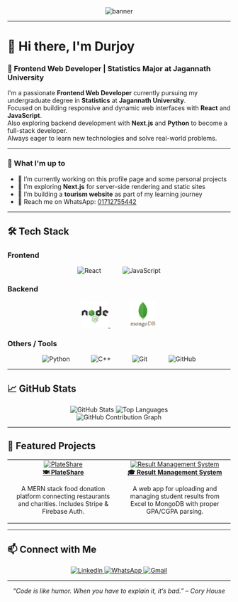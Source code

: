 <!-- Banner Image -->
<div align="center">
  <img src="https://arturssmirnovs.github.io/github-profile-readme-generator/images/banner.png" alt="banner" />
</div>

---

<!-- Name & Designation -->
# 👋 Hi there, I'm Durjoy  
### 🎯 Frontend Web Developer | Statistics Major at Jagannath University

<!-- About Me Section -->
I'm a passionate **Frontend Web Developer** currently pursuing my undergraduate degree in **Statistics** at **Jagannath University**.  
Focused on building responsive and dynamic web interfaces with **React** and **JavaScript**.  
Also exploring backend development with **Next.js** and **Python** to become a full-stack developer.  
Always eager to learn new technologies and solve real-world problems.

---

<!-- Current Activities -->
### 🚀 What I'm up to

- 🔭 I’m currently working on this profile page and some personal projects  
- 🌱 I’m exploring **Next.js** for server-side rendering and static sites  
- 💬 I’m building a **tourism website** as part of my learning journey  
- 📱 Reach me on WhatsApp: [01712755442](https://wa.me/8801712755442)  

---

<!-- Skills Section -->
## 🛠️ Tech Stack

### Frontend  
<div align="center">
  <img src="https://cdn.jsdelivr.net/gh/devicons/devicon/icons/react/react-original.svg" height="60" alt="React" />
  <img width="40" />
  <img src="https://cdn.jsdelivr.net/gh/devicons/devicon/icons/javascript/javascript-original.svg" height="60" alt="JavaScript" />
</div>

### Backend  
<div align="center" style="margin-top: 10px;">
  <a href="https://nodejs.org" target="_blank" rel="noreferrer">
    <img src="https://raw.githubusercontent.com/devicons/devicon/master/icons/nodejs/nodejs-original-wordmark.svg" alt="nodejs" width="60" height="60" />
  </a>
  <img width="40" />
  <a href="https://www.mongodb.com/" target="_blank" rel="noreferrer">
    <img src="https://raw.githubusercontent.com/devicons/devicon/master/icons/mongodb/mongodb-original-wordmark.svg" alt="mongodb" width="60" height="60" />
  </a>
</div>

### Others / Tools  
<div align="center" style="margin-top: 10px;">
  <img src="https://cdn.jsdelivr.net/gh/devicons/devicon/icons/python/python-original.svg" height="60" alt="Python" />
  <img width="40" />
  <img src="https://cdn.jsdelivr.net/gh/devicons/devicon/icons/cplusplus/cplusplus-original.svg" height="60" alt="C++" />
  <img width="40" />
  <img src="https://cdn.jsdelivr.net/gh/devicons/devicon/icons/git/git-original.svg" height="60" alt="Git" />
  <img width="40" />
  <img src="https://github.githubassets.com/images/modules/logos_page/GitHub-Mark.png" height="60" alt="GitHub" />
</div>


---

<!-- Relevant GitHub Stats -->
## 📈 GitHub Stats

<div align="center">
  <!-- Number of contributions, commits, stars, etc -->
  <img src="https://github-readme-stats.vercel.app/api?username=rahmandurjoy04&show_icons=true&theme=tokyonight&include_all_commits=true&count_private=true&hide_border=false" height="160" alt="GitHub Stats" />
  
  <!-- Languages used -->
  <img src="https://github-readme-stats.vercel.app/api/top-langs?username=rahmandurjoy04&layout=compact&langs_count=6&theme=radical&hide_border=false" height="160" alt="Top Languages" />
</div>

<div align="center">
  <!-- Contribution Graph -->
  <img src="https://github-readme-activity-graph.vercel.app/graph?username=rahmandurjoy04&radius=16&theme=react&area=true" height="300" alt="GitHub Contribution Graph" />
</div>

---

<!-- Featured Projects -->
## 📌 Featured Projects

<table align="center">
  <tr>
    <td align="center" width="50%">
      <a href="https://github.com/rahmandurjoy04/plateshare" target="_blank">
        <img src="https://i.ibb.co/vV8y9SY/food-donation.jpg" width="100%" alt="PlateShare" />
        <br />
        <strong>🍽️ PlateShare</strong>
      </a>
      <p>A MERN stack food donation platform connecting restaurants and charities. Includes Stripe & Firebase Auth.</p>
    </td>
    <td align="center" width="50%">
      <a href="https://github.com/rahmandurjoy04/result-management-system" target="_blank">
        <img src="https://i.ibb.co/T2cpBd5/888.jpg" width="100%" alt="Result Management System" />
        <br />
        <strong>🎓 Result Management System</strong>
      </a>
      <p>A web app for uploading and managing student results from Excel to MongoDB with proper GPA/CGPA parsing.</p>
    </td>
  </tr>
<!--   <tr>
    <td align="center" width="50%">
      <a href="https://github.com/rahmandurjoy04/parcel-delivery-system" target="_blank">
        <img src="https://i.ibb.co/ZVW0cBr/parcel.jpg" width="100%" alt="Parcel Delivery System" />
        <br />
        <strong>📦 Parcel Delivery System</strong>
      </a>
      <p>Role-based delivery system for users, riders, and admins. Built with Express, MongoDB, and Firebase Admin.</p>
    </td>
    <td align="center" width="50%">
      <a href="https://github.com/rahmandurjoy04/react-auth-dashboard" target="_blank">
        <img src="https://i.ibb.co/SvKQdxF/dashboard.jpg" width="100%" alt="React Auth Dashboard" />
        <br />
        <strong>🛡️ React Auth Dashboard</strong>
      </a>
      <p>Frontend dashboard with protected routes, authentication, and role-based UI using React and Firebase.</p>
    </td>
  </tr> -->
</table>

---

<!-- Social Links -->
## 📫 Connect with Me

<div align="center">
  <a href="https://www.linkedin.com/in/durjoy4004/" target="_blank">
    <img src="https://raw.githubusercontent.com/maurodesouza/profile-readme-generator/master/src/assets/icons/social/linkedin/default.svg" width="160" height="40" alt="LinkedIn" />
  </a>
  <a href="https://wa.me/8801712755442" target="_blank">
    <img src="https://raw.githubusercontent.com/maurodesouza/profile-readme-generator/master/src/assets/icons/social/whatsapp/default.svg" width="160" height="40" alt="WhatsApp" />
  </a>
  <a href="mailto:naimur.durjoy.dev@gmail.com" target="_blank">
    <img src="https://raw.githubusercontent.com/maurodesouza/profile-readme-generator/master/src/assets/icons/social/gmail/default.svg" width="160" height="40" alt="Gmail" />
  </a>
</div>

---

<!-- Footer Quote -->
<p align="center"><i>“Code is like humor. When you have to explain it, it’s bad.” – Cory House</i></p>
